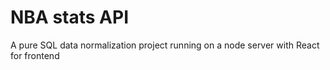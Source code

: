 <h1>NBA stats API</h1>
<p>A pure SQL data normalization project running on a node server with React for frontend</p>
